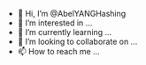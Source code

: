- 👋 Hi, I’m @AbelYANGHashing
- 👀 I’m interested in ...
- 🌱 I’m currently learning ...
- 💞️ I’m looking to collaborate on ...
- 📫 How to reach me ...

<!---
AbelYANGHashing/AbelYANGHashing is a ✨ special ✨ repository because its `README.md` (this file) appears on your GitHub profile.
You can click the Preview link to take a look at your changes.
--->
